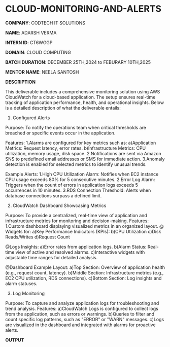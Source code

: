 # CLOUD-MONITORING-AND-ALERTS

**COMPANY**: CODTECH IT SOLUTIONS

**NAME**: ADARSH VERMA

**INTERN ID**: CT6WGGP

**DOMAIN**: CLOUD COMPUTING 

**BATCH DURATION**: DECEMBER 25TH,2024 to FEBURARY 10TH,2025

**MENTOR NAME**: NEELA SANTOSH

**DESCRIPTION** 

This deliverable includes a comprehensive monitoring solution using AWS CloudWatch for a cloud-based application. The setup ensures real-time tracking of application performance, health, and operational insights. Below is a detailed description of what the deliverable entails:

1. Configured Alerts
   
Purpose: To notify the operations team when critical thresholds are breached or specific events occur in the application.

Features:
1.Alarms are configured for key metrics such as:
  a)Application Metrics: Request latency, error rates.
  b)Infrastructure Metrics: CPU utilization, memory usage, disk space.
2.Notifications are sent via Amazon SNS to predefined email addresses or SMS for immediate action.
3.Anomaly detection is enabled for selected metrics to identify unusual trends.

Example Alerts:
1.High CPU Utilization Alarm: Notifies when EC2 instance CPU usage exceeds 80% for 5 consecutive minutes.
2.Error Log Alarm: Triggers when the count of errors in application logs exceeds 5 occurrences in 10 minutes.
3.RDS Connection Threshold: Alerts when database connections surpass a defined limit.

2. CloudWatch Dashboard Showcasing Metrics
   
Purpose: To provide a centralized, real-time view of application and infrastructure metrics for monitoring and decision-making.
Features:
1.Custom dashboard displaying visualized metrics in an organized layout.
@ Widgets for:
a)Key Performance Indicators (KPIs):
b)CPU Utilization
c)Disk Reads/Writes
d)Request Count

@Logs Insights:
a)Error rates from application logs.
b)Alarm Status: Real-time view of active and resolved alarms.
c)Interactive widgets with adjustable time ranges for detailed analysis.

@Dashboard Example Layout:
a)Top Section: Overview of application health (e.g., request count, latency).
b)Middle Section: Infrastructure metrics (e.g., EC2 CPU utilization, RDS connections).
c)Bottom Section: Log insights and alarm statuses.

3. Log Monitoring
   
Purpose: To capture and analyze application logs for troubleshooting and trend analysis.
Features:
a)CloudWatch Logs is configured to collect logs from the application, such as errors or warnings.
b)Queries to filter and count specific log patterns, such as "ERROR" or "WARN" messages.
c)Logs are visualized in the dashboard and integrated with alarms for proactive alerts.


**OUTPUT**

